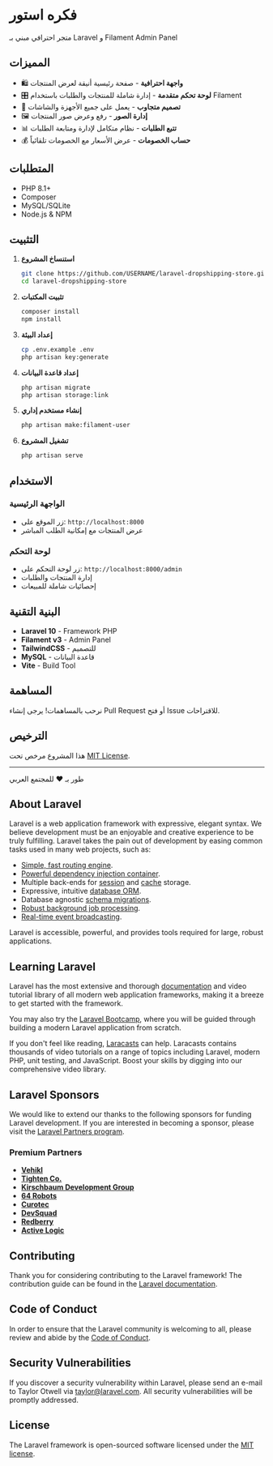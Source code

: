 # فكره استور

متجر احترافي مبني بـ Laravel و Filament Admin Panel

## المميزات

- 🛍️ **واجهة احترافية** - صفحة رئيسية أنيقة لعرض المنتجات
- 🎛️ **لوحة تحكم متقدمة** - إدارة شاملة للمنتجات والطلبات باستخدام Filament
- 📱 **تصميم متجاوب** - يعمل على جميع الأجهزة والشاشات
- 🖼️ **إدارة الصور** - رفع وعرض صور المنتجات
- 📊 **تتبع الطلبات** - نظام متكامل لإدارة ومتابعة الطلبات
- 💰 **حساب الخصومات** - عرض الأسعار مع الخصومات تلقائياً

## المتطلبات

- PHP 8.1+
- Composer
- MySQL/SQLite
- Node.js & NPM

## التثبيت

1. **استنساخ المشروع**
   ```bash
   git clone https://github.com/USERNAME/laravel-dropshipping-store.git
   cd laravel-dropshipping-store
   ```

2. **تثبيت المكتبات**
   ```bash
   composer install
   npm install
   ```

3. **إعداد البيئة**
   ```bash
   cp .env.example .env
   php artisan key:generate
   ```

4. **إعداد قاعدة البيانات**
   ```bash
   php artisan migrate
   php artisan storage:link
   ```

5. **إنشاء مستخدم إداري**
   ```bash
   php artisan make:filament-user
   ```

6. **تشغيل المشروع**
   ```bash
   php artisan serve
   ```

## الاستخدام

### الواجهة الرئيسية
- زر الموقع على: `http://localhost:8000`
- عرض المنتجات مع إمكانية الطلب المباشر

### لوحة التحكم
- زر لوحة التحكم على: `http://localhost:8000/admin`
- إدارة المنتجات والطلبات
- إحصائيات شاملة للمبيعات

## البنية التقنية

- **Laravel 10** - Framework PHP
- **Filament v3** - Admin Panel
- **TailwindCSS** - للتصميم
- **MySQL** - قاعدة البيانات
- **Vite** - Build Tool

## المساهمة

نرحب بالمساهمات! يرجى إنشاء Pull Request أو فتح Issue للاقتراحات.

## الترخيص

هذا المشروع مرخص تحت [MIT License](LICENSE).

---

طور بـ ❤️ للمجتمع العربي

## About Laravel

Laravel is a web application framework with expressive, elegant syntax. We believe development must be an enjoyable and creative experience to be truly fulfilling. Laravel takes the pain out of development by easing common tasks used in many web projects, such as:

- [Simple, fast routing engine](https://laravel.com/docs/routing).
- [Powerful dependency injection container](https://laravel.com/docs/container).
- Multiple back-ends for [session](https://laravel.com/docs/session) and [cache](https://laravel.com/docs/cache) storage.
- Expressive, intuitive [database ORM](https://laravel.com/docs/eloquent).
- Database agnostic [schema migrations](https://laravel.com/docs/migrations).
- [Robust background job processing](https://laravel.com/docs/queues).
- [Real-time event broadcasting](https://laravel.com/docs/broadcasting).

Laravel is accessible, powerful, and provides tools required for large, robust applications.

## Learning Laravel

Laravel has the most extensive and thorough [documentation](https://laravel.com/docs) and video tutorial library of all modern web application frameworks, making it a breeze to get started with the framework.

You may also try the [Laravel Bootcamp](https://bootcamp.laravel.com), where you will be guided through building a modern Laravel application from scratch.

If you don't feel like reading, [Laracasts](https://laracasts.com) can help. Laracasts contains thousands of video tutorials on a range of topics including Laravel, modern PHP, unit testing, and JavaScript. Boost your skills by digging into our comprehensive video library.

## Laravel Sponsors

We would like to extend our thanks to the following sponsors for funding Laravel development. If you are interested in becoming a sponsor, please visit the [Laravel Partners program](https://partners.laravel.com).

### Premium Partners

- **[Vehikl](https://vehikl.com)**
- **[Tighten Co.](https://tighten.co)**
- **[Kirschbaum Development Group](https://kirschbaumdevelopment.com)**
- **[64 Robots](https://64robots.com)**
- **[Curotec](https://www.curotec.com/services/technologies/laravel)**
- **[DevSquad](https://devsquad.com/hire-laravel-developers)**
- **[Redberry](https://redberry.international/laravel-development)**
- **[Active Logic](https://activelogic.com)**

## Contributing

Thank you for considering contributing to the Laravel framework! The contribution guide can be found in the [Laravel documentation](https://laravel.com/docs/contributions).

## Code of Conduct

In order to ensure that the Laravel community is welcoming to all, please review and abide by the [Code of Conduct](https://laravel.com/docs/contributions#code-of-conduct).

## Security Vulnerabilities

If you discover a security vulnerability within Laravel, please send an e-mail to Taylor Otwell via [taylor@laravel.com](mailto:taylor@laravel.com). All security vulnerabilities will be promptly addressed.

## License

The Laravel framework is open-sourced software licensed under the [MIT license](https://opensource.org/licenses/MIT).
